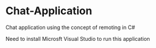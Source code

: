 # Chat-Application
Chat application using the concept of remoting in C#

Need to install Microsft Visual Studio to run this application
